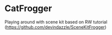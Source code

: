 # CatFrogger
Playing around with scene kit based on RW tutorial (https://github.com/devindazzle/SceneKitFrogger)
